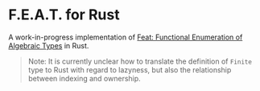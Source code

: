 # F.E.A.T. for Rust

A work-in-progress implementation of 
[Feat: Functional Enumeration of Algebraic Types](https://kar.kent.ac.uk/47486/)
in Rust.

> Note: It is currently unclear how to translate the definition of `Finite`
> type to Rust with regard to lazyness, but also the relationship between
> indexing and ownership.

